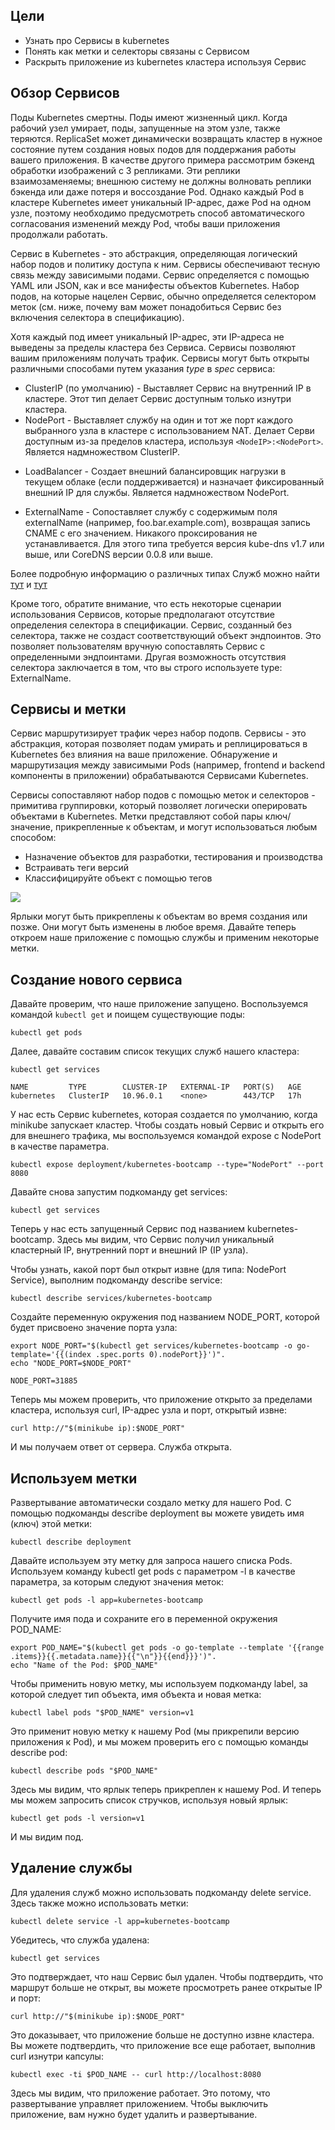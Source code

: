 ## Цели
- Узнать про Сервисы в kubernetes
- Понять как метки и селекторы связаны с Сервисом
- Раскрыть приложение из kubernetes кластера используя Сервис

## Обзор Сервисов
Поды Kubernetes смертны. Поды имеют жизненный цикл. Когда рабочий узел умирает, поды, запущенные на этом узле, также теряются. ReplicaSet может динамически возвращать кластер в нужное состояние путем создания новых подов для поддержания работы вашего приложения. В качестве другого примера рассмотрим бэкенд обработки изображений с 3 репликами. Эти реплики взаимозаменяемы; внешнюю систему не должны волновать реплики бэкенда или даже потеря и воссоздание Pod. Однако каждый Pod в кластере Kubernetes имеет уникальный IP-адрес, даже Pod на одном узле, поэтому необходимо предусмотреть способ автоматического согласования изменений между Pod, чтобы ваши приложения продолжали работать.

Сервис в Kubernetes - это абстракция, определяющая логический набор подов и политику доступа к ним. Сервисы обеспечивают тесную связь между зависимыми подами. Сервис определяется с помощью YAML или JSON, как и все манифесты объектов Kubernetes. Набор подов, на которые нацелен Сервис, обычно определяется селектором меток (см. ниже, почему вам может понадобиться Сервис без включения селектора в спецификацию).

Хотя каждый под имеет уникальный IP-адрес, эти IP-адреса не выведены за пределы кластера без Сервиса. Сервисы позволяют вашим приложениям получать трафик. Сервисы могут быть открыты различными способами путем указания *type* в *spec* сервиса:
- ClusterIP (по умолчанию) - Выставляет Сервис на внутренний IP в кластере. Этот тип делает Сервис доступным только изнутри кластера.
- NodePort - Выставляет службу на один и тот же порт каждого выбранного узла в кластере с использованием NAT. Делает Серви доступным из-за пределов кластера, используя `<NodeIP>:<NodePort>`. Является надмножеством ClusterIP.
+  LoadBalancer - Создает внешний балансировщик нагрузки в текущем облаке (если поддерживается) и назначает фиксированный внешний IP для службы. Является надмножеством NodePort.
- ExternalName - Сопоставляет службу с содержимым поля externalName (например, foo.bar.example.com), возвращая запись CNAME с его значением. Никакого проксирования не устанавливается. Для этого типа требуется версия kube-dns v1.7 или выше, или CoreDNS версии 0.0.8 или выше.

Более подробную информацию о различных типах Служб можно найти [тут](https://kubernetes.io/docs/tutorials/services/source-ip/) и [тут](https://kubernetes.io/docs/tutorials/services/connect-applications-service/)

Кроме того, обратите внимание, что есть некоторые сценарии использования Сервисов, которые предполагают отсутствие определения селектора в спецификации. Сервис, созданный без селектора, также не создаст соответствующий объект эндпоинтов. Это позволяет пользователям вручную сопоставлять Сервис с определенными эндпоинтами. Другая возможность отсутствия селектора заключается в том, что вы строго используете type: ExternalName.

## Сервисы и метки

Сервис маршрутизирует трафик через набор подопв. Сервисы - это абстракция, которая позволяет подам умирать и реплицироваться в Kubernetes без влияния на ваше приложение. Обнаружение и маршрутизация между зависимыми Pods (например, frontend и backend компоненты в приложении) обрабатываются Сервисами Kubernetes.

Сервисы сопоставляют набор подов с помощью меток и селекторов - примитива группировки, который позволяет логически оперировать объектами в Kubernetes. Метки представляют собой пары ключ/значение, прикрепленные к объектам, и могут использоваться любым способом:
- Назначение объектов для разработки, тестирования и производства
- Встраивать теги версий
- Классифицируйте объект с помощью тегов

![](Pasted%20image%2020230615124736.png)

Ярлыки могут быть прикреплены к объектам во время создания или позже. Они могут быть изменены в любое время. Давайте теперь откроем наше приложение с помощью службы и применим некоторые метки.

## Создание нового сервиса

Давайте проверим, что наше приложение запущено. Воспользуемся командой `kubectl get` и поищем существующие поды:

```
kubectl get pods
```

Далее, давайте составим список текущих служб нашего кластера:

```
kubectl get services
```

```
NAME         TYPE        CLUSTER-IP   EXTERNAL-IP   PORT(S)   AGE
kubernetes   ClusterIP   10.96.0.1    <none>        443/TCP   17h
```

У нас есть Сервис kubernetes, которая создается по умолчанию, когда minikube запускает кластер. Чтобы создать новый Сервис и открыть его для внешнего трафика, мы воспользуемся командой expose с NodePort в качестве параметра.

```
kubectl expose deployment/kubernetes-bootcamp --type="NodePort" --port 8080
```

Давайте снова запустим подкоманду get services:

```
kubectl get services
```

Теперь у нас есть запущенный Сервис под названием kubernetes-bootcamp. Здесь мы видим, что Сервис получил уникальный кластерный IP, внутренний порт и внешний IP (IP узла).

Чтобы узнать, какой порт был открыт извне (для типа: NodePort Service), выполним подкоманду describe service:

```
kubectl describe services/kubernetes-bootcamp
```

Создайте переменную окружения под названием NODE_PORT, которой будет присвоено значение порта узла:

```
export NODE_PORT="$(kubectl get services/kubernetes-bootcamp -o go-template='{{(index .spec.ports 0).nodePort}}')".
echo "NODE_PORT=$NODE_PORT"
```

```
NODE_PORT=31885
```

Теперь мы можем проверить, что приложение открыто за пределами кластера, используя curl, IP-адрес узла и порт, открытый извне:

```
curl http://"$(minikube ip):$NODE_PORT"
```

И мы получаем ответ от сервера. Служба открыта.

## Используем метки

Развертывание автоматически создало метку для нашего Pod. С помощью подкоманды describe deployment вы можете увидеть имя (ключ) этой метки:

```
kubectl describe deployment
```

Давайте используем эту метку для запроса нашего списка Pods. Используем команду kubectl get pods с параметром -l в качестве параметра, за которым следуют значения меток:

```
kubectl get pods -l app=kubernetes-bootcamp
```

Получите имя пода и сохраните его в переменной окружения POD_NAME:

```
export POD_NAME="$(kubectl get pods -o go-template --template '{{range .items}}{{.metadata.name}}{{"\n"}}{{end}}}')".
echo "Name of the Pod: $POD_NAME"
```

Чтобы применить новую метку, мы используем подкоманду label, за которой следует тип объекта, имя объекта и новая метка:

```
kubectl label pods "$POD_NAME" version=v1
```

Это применит новую метку к нашему Pod (мы прикрепили версию приложения к Pod), и мы можем проверить его с помощью команды describe pod:

```
kubectl describe pods "$POD_NAME"
```

Здесь мы видим, что ярлык теперь прикреплен к нашему Pod. И теперь мы можем запросить список стручков, используя новый ярлык:

```
kubectl get pods -l version=v1
```

И мы видим под.

## Удаление службы

Для удаления служб можно использовать подкоманду delete service. Здесь также можно использовать метки:

```
kubectl delete service -l app=kubernetes-bootcamp
```
Убедитесь, что служба удалена:

```
kubectl get services
```

Это подтверждает, что наш Сервис был удален. Чтобы подтвердить, что маршрут больше не открыт, вы можете просмотреть ранее открытые IP и порт:

```
curl http://"$(minikube ip):$NODE_PORT"
```

Это доказывает, что приложение больше не доступно извне кластера. Вы можете подтвердить, что приложение все еще работает, выполнив curl изнутри капсулы:

```
kubectl exec -ti $POD_NAME -- curl http://localhost:8080
```

Здесь мы видим, что приложение работает. Это потому, что развертывание управляет приложением. Чтобы выключить приложение, вам нужно будет удалить и развертывание.


